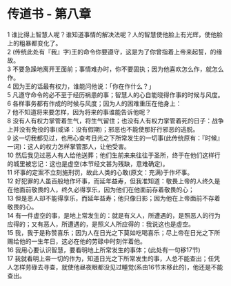 # 传道书 - 第八章
  
 1 谁比得上智慧人呢？谁知道事情的解决法呢？人的智慧使他脸上有光辉，使他脸上的粗暴都变化了。  
 2 (传统此处有『我』字)王的命令你要遵守，这是为了你曾指着上帝来起誓，的缘故。  
 3 不要急躁地离开王面前；事情难办时，你不要固执；因为他喜欢怎么作，就怎么作。  
 4 因为王的话最有权力，谁能问他说：「你在作什么？」  
 5 凡遵守命令的必不至于经历祸患的事；智慧人的心自能晓得作事的时候与风度。  
 6 各样事务都有作成的时候与风度；因为人的困难重压在他身上：  
 7 他不知道将来要怎样，因为将来的事谁能告诉他呢？  
 8 没有人有权力掌管着生气，将生气留住；也没有人有权力掌管着死的日子：战争上并没有免役的事(或译：没有假期)；邪恶也不能使那好行邪恶的逃脱。  
 9 这一切我都见过，也用心查考日光之下所常发生的一切事(此传统原有：『时候』一词)：这人的权力怎样掌管那人，让他受害。  
 10 然后我见过恶人有人给他送葬；他们生前来来往往于圣所，终于在他们这样行的城里被忘记：这也是虚空(本节经文甚为残缺，意难确定)。  
 11 坏事的定案不立刻施刑罚，故此人类的心敢(原文：充满)于作坏事。  
 12 好犯罪的人虽百般地作坏事，而延年益寿，但我准知道：敬畏上帝的人终久是在他面前敬畏的人，终久必得享乐，因为他们在他面前存着敬畏的心；  
 13 但是恶人却不能得享乐，而延年益寿；他只像日影；因为他在上帝面前不存着敬畏的心。  
 14 有一件虚空的事，是地上常发生的：就是有义人，所遭遇的，是照恶人的行为应得的；又有恶人，所遭遇的，是照义人所应得的：我说这也是虚空。  
 15 我，我于是称赞喜乐；因为人在日光之下莫如吃喝喜乐；尽上帝在日光之下所赐给他的一生年日，这必在他的劳碌中时刻伴着他。  
 16 我用心要认识智慧，要看明地上所常发生的事体；(此处有一句移17节)  
 17 我就看明上帝一切的作为，知道日光之下所常发生的事，人总不能查出；任凭人怎样劳碌去寻查，就使他昼夜眼都没见过睡觉(系由16节末移此的)，他还是不能查出。